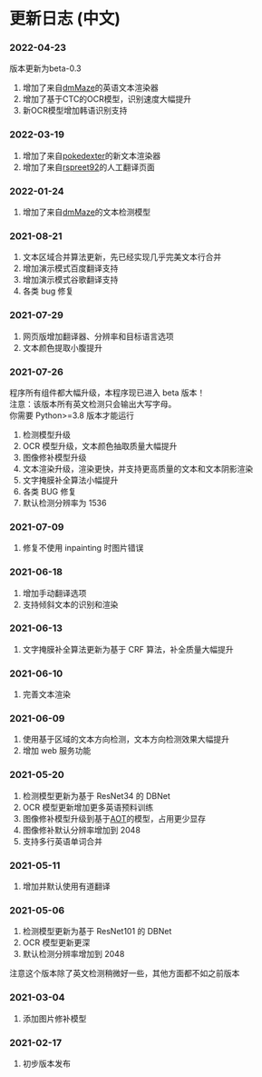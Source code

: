 # 更新日志 (中文)

### 2022-04-23

版本更新为beta-0.3

1. 增加了来自[dmMaze](https://github.com/dmMaze)的英语文本渲染器
2. 增加了基于CTC的OCR模型，识别速度大幅提升
3. 新OCR模型增加韩语识别支持

### 2022-03-19

1. 增加了来自[pokedexter](https://github.com/pokedexter)的新文本渲染器
2. 增加了来自[rspreet92](https://github.com/rspreet92)的人工翻译页面

### 2022-01-24

1. 增加了来自[dmMaze](https://github.com/dmMaze)的文本检测模型

### 2021-08-21

1. 文本区域合并算法更新，先已经实现几乎完美文本行合并
2. 增加演示模式百度翻译支持
3. 增加演示模式谷歌翻译支持
4. 各类 bug 修复

### 2021-07-29

1. 网页版增加翻译器、分辨率和目标语言选项
2. 文本颜色提取小腹提升

### 2021-07-26

程序所有组件都大幅升级，本程序现已进入 beta 版本！ \
注意：该版本所有英文检测只会输出大写字母。\
你需要 Python>=3.8 版本才能运行

1. 检测模型升级
2. OCR 模型升级，文本颜色抽取质量大幅提升
3. 图像修补模型升级
4. 文本渲染升级，渲染更快，并支持更高质量的文本和文本阴影渲染
5. 文字掩膜补全算法小幅提升
6. 各类 BUG 修复
7. 默认检测分辨率为 1536

### 2021-07-09

1. 修复不使用 inpainting 时图片错误

### 2021-06-18

1. 增加手动翻译选项
2. 支持倾斜文本的识别和渲染

### 2021-06-13

1. 文字掩膜补全算法更新为基于 CRF 算法，补全质量大幅提升

### 2021-06-10

1. 完善文本渲染

### 2021-06-09

1. 使用基于区域的文本方向检测，文本方向检测效果大幅提升
2. 增加 web 服务功能

### 2021-05-20

1. 检测模型更新为基于 ResNet34 的 DBNet
2. OCR 模型更新增加更多英语预料训练
3. 图像修补模型升级到基于[AOT](https://arxiv.org/abs/2104.01431)的模型，占用更少显存
4. 图像修补默认分辨率增加到 2048
5. 支持多行英语单词合并

### 2021-05-11

1. 增加并默认使用有道翻译

### 2021-05-06

1. 检测模型更新为基于 ResNet101 的 DBNet
2. OCR 模型更新更深
3. 默认检测分辨率增加到 2048

注意这个版本除了英文检测稍微好一些，其他方面都不如之前版本

### 2021-03-04

1. 添加图片修补模型

### 2021-02-17

1. 初步版本发布
